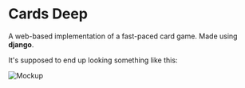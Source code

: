 # Cards Deep

A web-based implementation of a fast-paced card game. Made using **django**. 

It's supposed to end up looking something like this:

![Mockup](https://raw.github.com/shrt/cards-deep-django/master/mockup.png)